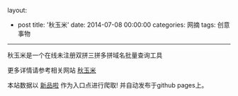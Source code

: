 layout: 
  - post 
title: '秋玉米' 
date: 2014-07-08 00:00:00 
categories: 网摘 
tags: 创意事物 
---

秋玉米是一个在线未注册双拼三拼多拼域名批量查询工具  

更多详情请参考相关网站 [秋玉米](http://www.qiuyumi.org)  

本站数据以 [新品啦](http://xinpinla.com/) 作为入口点进行爬取! 并自动发布于github pages上。  
